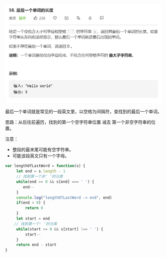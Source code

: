 ![](../images/lc58.png)

最后一个单词就是常见的一段英文里，以空格为间隔符，查找到的最后一个单词。

思路：从后往前遍历，找到的第一个空字符串位置 减去 第一个非空字符串的位置。

注意：

- 整段的最末尾可能有空字符串。
- 可能该段英文只有一个字母。

```javascript
var lengthOfLastWord = function(s) {
     let end = s.length - 1
     // 找到第一个非' '的元素
     while(end >= 0 && s[end] === ' ') {
        end--
     }
     console.log("lengthOfLastWord -> end", end)
     if(end < 0) {
         return 0
     }
     let start = end
    // 找到第一个' '的元素
     while(start >= 0 && s[start] !== ' ') {
         start--
     }
     return end - start
}
```

